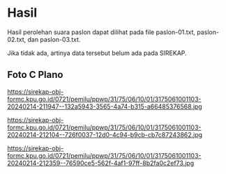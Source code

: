 # Hasil

Hasil perolehan suara paslon dapat dilihat pada file paslon-01.txt, paslon-02.txt, dan paslon-03.txt.

Jika tidak ada, artinya data tersebut belum ada pada SIREKAP.

## Foto C Plano

https://sirekap-obj-formc.kpu.go.id/0721/pemilu/ppwp/31/75/06/10/01/3175061001103-20240214-211947--132a5943-3565-4a74-b315-a66485376568.jpg

https://sirekap-obj-formc.kpu.go.id/0721/pemilu/ppwp/31/75/06/10/01/3175061001103-20240214-212104--726f0037-12d0-4c94-b9cb-cb7c87243862.jpg

https://sirekap-obj-formc.kpu.go.id/0721/pemilu/ppwp/31/75/06/10/01/3175061001103-20240214-212359--76590ce5-562f-4af1-97ff-8b2fa0c2ef73.jpg
